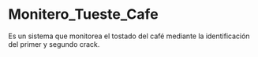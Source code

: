 # Monitero_Tueste_Cafe
Es un sistema que monitorea el tostado del café mediante la identificación del primer y segundo crack.
